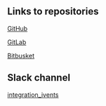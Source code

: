 ## Links to repositories

[GitHub](https://github.com/apovyshev/DevOps_github.git)

[GitLab](https://gitlab.com/apovyshev/devops_gitlab.git)

[Bitbusket](https://apovyshev@bitbucket.org/apovyshev/devops_bitbucket.git)


## Slack channel

[integration_ivents](https://sa-itacademy-by.slack.com/messages/CKQQW2VH6/)

